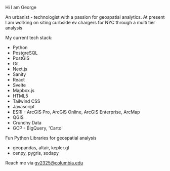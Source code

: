 Hi I am George

An urbanist - technologist with a passion for geospatial analytics. 
At present I am working on siting curbside ev chargers for NYC through a multi tier analysis

My current tech stack:
-  Python
-  PostgreSQL
-  PostGIS
-  Git
-  Next.js
-  Sanity
-  React
-  Svelte
-  Mapbox.js
-  HTML5
-  Tailwind CSS
-  Javascript
-  ESRI - ArcGIS Pro, ArcGIS Online, ArcGIS Enterprise, ArcMap
-  QGIS
-  Crunchy Data
-  GCP - BigQuery, 'Carto'

Fun Python Libraries for geospatial analysis
-  geopandas, altair, kepler.gl
-  cenpy, pygris, sodapy

Reach me via 
gv2325@columbia.edu

<!---
gv2325/gv2325 is a ✨ special ✨ repository because its `README.md` (this file) appears on your GitHub profile.
You can click the Preview link to take a look at your changes.
--->
